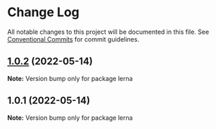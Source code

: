 # Change Log

All notable changes to this project will be documented in this file.
See [Conventional Commits](https://conventionalcommits.org) for commit guidelines.

## [1.0.2](https://github.com/sgentile/simple-lerna-workspace/compare/v1.0.1...v1.0.2) (2022-05-14)

**Note:** Version bump only for package lerna





## 1.0.1 (2022-05-14)

**Note:** Version bump only for package lerna
